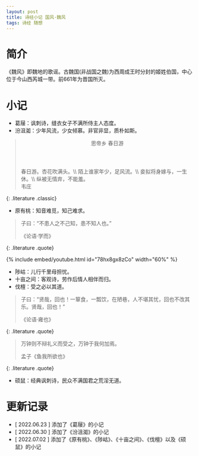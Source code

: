 ```yaml
---
layout: post
title: 诗经小记 国风·魏风
tags: 诗经 随想
---
```


# 简介

《魏风》即魏地的歌谣。古魏国(非战国之魏)为西周成王时分封的姬姓伯国，中心位于今山西芮城一带。前661年为晋国所灭。

# 小记

- 葛屦：讽刺诗，缝衣女子不满所侍主人态度。
- 汾沮洳：少年风流，少女倾慕。非官非显，质朴如斯。

> <header>思帝乡 春日游</header>
> 春日游。杏花吹满头。\\
> 陌上谁家年少，足风流。\\
> 妾拟将身嫁与，一生休。\\
> 纵被无情弃，不能羞。
> <footer>韦庄</footer>
{: .literature .classic}

- 原有桃：知音难觅，知己难求。

> 子曰：“不患人之不己知，患不知人也。”
> <footer>《论语·学而》</footer>
{: .literature .quote}

{% include embed/youtube.html id="78hx8gx8zCo" width="60%" %}

- 陟岵：儿行千里母担忧。
- 十亩之间：客观诗，劳作后情人相伴而归。
- 伐檀：受之必以其道。


> 子曰：“贤哉，回也！一箪食，一瓢饮，在陋巷，人不堪其忧，回也不改其乐。贤哉，回也！”
> <footer>《论语·雍也》</footer>
{: .literature .quote}

> 万钟则不辩礼义而受之，万钟于我何加焉。
> <footer>孟子《鱼我所欲也》</footer>
{: .literature .quote}

- 硕鼠：经典讽刺诗，民众不满国君之荒淫无道。

# 更新记录

- [ 2022.06.23 ] 添加了《葛屦》的小记
- [ 2022.06.30 ] 添加了《汾沮洳》的小记
- [ 2022.07.02 ] 添加了《原有桃》、《陟岵》、《十亩之间》、《伐檀》以及《硕鼠》的小记
